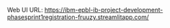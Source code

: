 Web UI URL: https://ibm-epbl-ib-project-development-phasesprint1registration-fruuzy.streamlitapp.com/

